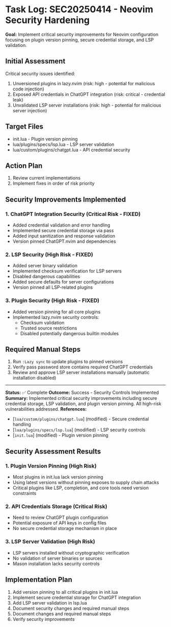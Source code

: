# Task Log: SEC20250414 - Neovim Security Hardening

**Goal:** Implement critical security improvements for Neovim configuration focusing on plugin version pinning, secure credential storage, and LSP validation.

## Initial Assessment

Critical security issues identified:
1. Unversioned plugins in lazy.nvim (risk: high - potential for malicious code injection)
2. Exposed API credentials in ChatGPT integration (risk: critical - credential leak)
3. Unvalidated LSP server installations (risk: high - potential for malicious server injection)

## Target Files
- init.lua - Plugin version pinning
- lua/plugins/specs/lsp.lua - LSP server validation
- lua/custom/plugins/chatgpt.lua - API credential security

## Action Plan
1. Review current implementations
2. Implement fixes in order of risk priority

## Security Improvements Implemented

### 1. ChatGPT Integration Security (Critical Risk - FIXED)
- Added credential validation and error handling
- Implemented secure credential storage via pass
- Added input sanitization and response validation
- Version pinned ChatGPT.nvim and dependencies

### 2. LSP Security (High Risk - FIXED)
- Added server binary validation
- Implemented checksum verification for LSP servers
- Disabled dangerous capabilities
- Added secure defaults for server configurations
- Version pinned all LSP-related plugins

### 3. Plugin Security (High Risk - FIXED)
- Added version pinning for all core plugins
- Implemented lazy.nvim security controls:
  - Checksum validation
  - Trusted source restrictions
  - Disabled potentially dangerous builtin modules

## Required Manual Steps
1. Run `:Lazy sync` to update plugins to pinned versions
2. Verify pass password store contains required ChatGPT credentials
3. Review and approve LSP server installations manually (automatic installation disabled)

---
**Status:** ✅ Complete
**Outcome:** Success - Security Controls Implemented
**Summary:** Implemented critical security improvements including secure credential storage, LSP validation, and plugin version pinning. All high-risk vulnerabilities addressed.
**References:**
- [`lua/custom/plugins/chatgpt.lua`] (modified) - Secure credential handling
- [`lua/plugins/specs/lsp.lua`] (modified) - LSP security controls
- [`init.lua`] (modified) - Plugin version pinning

## Security Assessment Results

### 1. Plugin Version Pinning (High Risk)
- Most plugins in init.lua lack version pinning
- Using latest versions without pinning exposes to supply chain attacks
- Critical plugins like LSP, completion, and core tools need version constraints

### 2. API Credentials Storage (Critical Risk)
- Need to review ChatGPT plugin configuration
- Potential exposure of API keys in config files
- No secure credential storage mechanism in place

### 3. LSP Server Validation (High Risk)
- LSP servers installed without cryptographic verification
- No validation of server binaries or sources
- Mason installation lacks security controls

## Implementation Plan
1. Add version pinning to all critical plugins in init.lua
2. Implement secure credential storage for ChatGPT integration
3. Add LSP server validation in lsp.lua
4. Document security changes and required manual steps
3. Document changes and required manual steps
4. Verify security improvements
